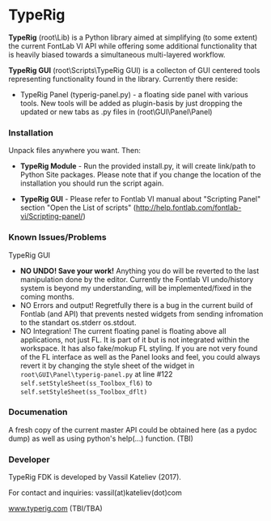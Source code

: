 # TypeRig
**TypeRig** (root\Lib\) is a Python library aimed at simplifying (to some extent) the current FontLab VI API while offering some additional functionality that is heavily biased towards a simultaneous multi-layered workflow.

**TypeRig GUI** (root\Scripts\TypeRig GUI) is a collecton of GUI centered tools representing functionality found in the library. Currently there reside:
- TypeRig Panel (typerig-panel.py) - a floating side panel with various tools. New tools will be added as plugin-basis by just dropping the updated or new tabs as .py files in (root\GUI\Panel\Panel)

### Installation
Unpack files anywhere you want. Then:
- **TypeRig Module** - Run the provided install.py, it will create link/path to Python Site packages. Please note that if you change the location of the installation you should run the script again.

- **TypeRig GUI** - Please refer to Fontlab VI manual about "Scripting Panel" section "Open the List of scripts" 
(http://help.fontlab.com/fontlab-vi/Scripting-panel/)

### Known Issues/Problems
TypeRig GUI
- **NO UNDO! Save your work!** Anything you do will be reverted to the last manipulation done by the editor. Currently the Fontlab VI undo/history system is beyond my understanding, will be implemented/fixed in the coming months.
- NO Errors and output! Regretfully there is a bug in the current build of Fontlab (and API) that prevents nested widgets from sending infromation to the standart os.stderr os.stdout.
- NO Integration! The current floating panel is floating above all applications, not just FL. It is part of it but is not integrated within the workspace. It has also fake/mokup FL styling. If you are not very found of the FL interface as well as the Panel looks and feel, you could always revert it by changing the style sheet of the widget in `root\GUI\Panel\typerig-panel.py` at line #122 `self.setStyleSheet(ss_Toolbox_fl6)` to `self.setStyleSheet(ss_Toolbox_dflt)`

### Documenation
A fresh copy of the current master API could be obtained here (as a pydoc dump) as well as using python's help(...) function. (TBI)

### Developer
TypeRig FDK is developed by Vassil Kateliev (2017).

For contact and inquiries: vassil(at)kateliev(dot)com

www.typerig.com (TBI/TBA)
